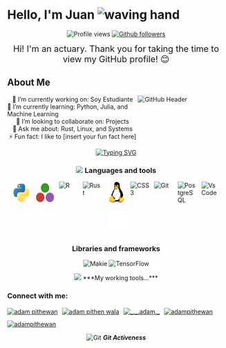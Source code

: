<h1> Hello, I'm Juan <img src="https://raw.githubusercontent.com/MartinHeinz/MartinHeinz/master/wave.gif" width="30px" alt="waving hand"> </h1>

<!-- Badge de visitas y botón de seguimiento de Github -->
<p align="center">
  <img src="https://visitor-badge.glitch.me/badge?page_id=Aditya664.Aditya664" alt="Profile views">
  <a href="https://github.com/Aditya664"><img src="https://img.shields.io/github/followers/Aditya664?label=Follow&style=social" alt="Github followers"></a>
</p>

<!-- Breve introducción -->
<div style="font-size: 20px; text-align: center;">
  Hi! I'm an actuary. Thank you for taking the time to view my GitHub profile! 😊
</div>

<!-- Sección About Me -->
<h2> About Me </h2>

<!-- Imagen decorativa de Github -->
<img width="40%" align="right" alt="GitHub Header" src="https://julialang.org/assets/infra/onlinestats.gif" />

<ul style="list-style-type: none; padding: 0; display: flex; flex-direction: column; align-items: center;">
  <li>🔭 I’m currently working on: Soy Estudiante</li>
  <li>🌱 I’m currently learning: Python, Julia, and Machine Learning</li>
  <li>👯 I’m looking to collaborate on: Projects</li>
  <li>💬 Ask me about: Rust, Linux, and Systems</li>
  <li>⚡ Fun fact: I like to [insert your fun fact here]</li>
</ul>

<!-- Animación de texto -->
<p align="center">
  <a href="https://julialang.org/assets/infra/onlinestats.gif">
    <img src="https://readme-typing-svg.herokuapp.com?font=Time+New+Roman&color=cyan&size=25&center=true&vCenter=true&width=600&height=100&lines=Assalamu+O+Alaikum+Warahmatullah..&hearts;++;Self-taught+Front-End+Developer,;Actuary;CTF+Newbie,;Active+Learner/Researcher,;Love+to+learn+new+stuffs..<3" alt="Typing SVG">
  </a>
</p>

<!-- STACK -->
<h3 align="center"><img src="https://media.giphy.com/media/iY8CRBdQXODJSCERIr/giphy.gif" width="30px"> Languages and tools</h3>
<div style="display: flex; flex-wrap: wrap; justify-content: center; gap: 10px;">
    <img src="https://raw.githubusercontent.com/devicons/devicon/master/icons/python/python-original.svg" width="45px" alt="Python">
    <img src="https://raw.githubusercontent.com/JuliaLang/julia-logo-graphics/13d22895e5cc62d12750760f853efa5f29e33baa/images/julia-dots.svg" width="45px" alt="Julia">
    <img src="https://www.vectorlogo.zone/logos/r-project/r-project-icon.svg" width="45px" alt="R">
    <img src="https://icons.veryicon.com/png/o/business/vscode-program-item-icon/rust-1.png" width="45px" alt="Rust">
    <img src="https://raw.githubusercontent.com/devicons/devicon/master/icons/linux/linux-original.svg" width="45px" alt="Linux">
    <img src="https://cdn.jsdelivr.net/gh/devicons/devicon@latest/icons/css3/css3-original-wordmark.svg" width="45px" alt="CSS3">
    <img src="https://www.vectorlogo.zone/logos/git-scm/git-scm-icon.svg" width="45px" alt="Git">
    <img src="https://cdn.jsdelivr.net/gh/devicons/devicon@latest/icons/postgresql/postgresql-original-wordmark.svg" width="45px" alt="PostgreSQL">
    <img src="https://cdn.jsdelivr.net/gh/devicons/devicon@latest/icons/vscode/vscode-original-wordmark.svg" width="45px" alt="Vs Code">
    <img src="https://raw.githubusercontent.com/Delta456/Delta456/master/img/github.png" width="45px" alt="GitHub">
</div>

<br>
<h3 align="center">Libraries and frameworks</h3>
<p align="center">
  <img src="https://docs.makie.org/stable/logo.svg" width="60px" alt="Makie">
  <img src="https://avatars.githubusercontent.com/u/15658638?s=200&v=4" width="60px" alt="TensorFlow">
</p>

<p align="center">
  <img src="https://media.giphy.com/media/iY8CRBdQXODJSCERIr/giphy.gif" width="30px">&nbsp;***My working tools...***
</p>

<h3 align="left">Connect with me:</h3>
<p align="left" style="display: flex; flex-wrap: wrap; gap: 10px;">
  <a href="https://www.linkedin.com/in/adam-pithewan/" target="_blank"><img align="center" src="https://raw.githubusercontent.com/rahuldkjain/github-profile-readme-generator/master/src/images/icons/Social/linked-in-alt.svg" alt="adam pithewan" height="30" width="40" /></a>
  <a href="https://fb.com/adampithenwala" target="_blank"><img align="center" src="https://raw.githubusercontent.com/rahuldkjain/github-profile-readme-generator/master/src/images/icons/Social/facebook.svg" alt="adam pithen wala" height="30" width="40" /></a>
  <a href="https://instagram.com/_._.adam._" target="_blank"><img align="center" src="https://raw.githubusercontent.com/rahuldkjain/github-profile-readme-generator/master/src/images/icons/Social/instagram.svg" alt="_._.adam._" height="30" width="40" /></a>
  <a href="https://www.hackerrank.com/adampithewan" target="_blank"><img align="center" src="https://raw.githubusercontent.com/rahuldkjain/github-profile-readme-generator/master/src/images/icons/Social/hackerrank.svg" alt="adampithewan" height="30" width="40" /></a>
  <a href="https://twitter.com/adam_pithenwala" target="_blank"><img align="center" src="https://raw.githubusercontent.com/rahuldkjain/github-profile-readme-generator/master/src/images/icons/Social/twitter.svg" alt="adampithewan" height="30" width="40" /></a>
</p>

<!-- Sección de Actitud en Git -->
<p align="center">
  <img src="https://media.giphy.com/media/W5eoZHPpUx9sapR0eu/giphy.gif" width="30px" alt="Git"/>&nbsp;<i><b>Git Activeness</b></i>
</p>

